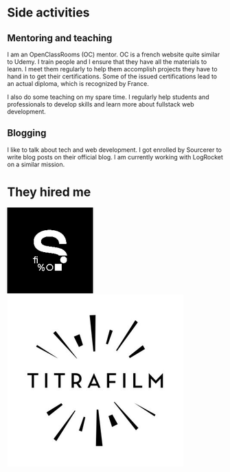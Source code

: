 # Side activities

## Mentoring and teaching

I am an OpenClassRooms (OC) mentor. OC is a french website quite similar to Udemy. I train people and I ensure that they have all the materials to learn. I meet them regularly to help them accomplish projects they have to hand in to get their certifications. Some of the issued certifications lead to an actual diploma, which is recognized by France.

I also do some teaching on my spare time. I regularly help students and professionals to develop skills and learn more about fullstack web development.

## Blogging

I like to talk about tech and web development. I got enrolled by Sourcerer to write blog posts on their official blog. I am currently working with LogRocket on a similar mission.

# They hired me

[![Sourcerer](logos/sourcerer.png)](https://sourcerer.io/)
[![Titra](logos/titra.jpg)](https://www.titrafilm.com/)
